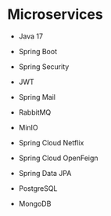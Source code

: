 # Microservices

* Java 17
* Spring Boot


* Spring Security
* JWT


* Spring Mail
* RabbitMQ
* MinIO


* Spring Cloud Netflix
* Spring Cloud OpenFeign


* Spring Data JPA
* PostgreSQL
* MongoDB
